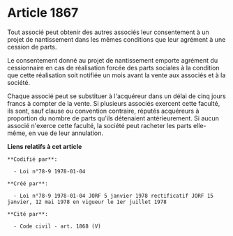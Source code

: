 # Article 1867

Tout associé peut obtenir des autres associés leur consentement à un projet de nantissement dans les mêmes conditions que
leur agrément à une cession de parts.

Le consentement donné au projet de nantissement emporte agrément du cessionnaire en cas de réalisation forcée des parts
sociales à la condition que cette réalisation soit notifiée un mois avant la vente aux associés et à la société.

Chaque associé peut se substituer à l'acquéreur dans un délai de cinq jours francs à compter de la vente. Si plusieurs
associés exercent cette faculté, ils sont, sauf clause ou convention contraire, réputés acquéreurs à proportion du nombre de
parts qu'ils détenaient antérieurement. Si aucun associé n'exerce cette faculté, la société peut racheter les parts elle-
même, en vue de leur annulation.

**Liens relatifs à cet article**

	**Codifié par**:

	  - Loi n°78-9 1978-01-04

	**Créé par**:

	  - Loi n°78-9 1978-01-04 JORF 5 janvier 1978 rectificatif JORF 15 janvier, 12 mai 1978 en vigueur le 1er juillet 1978

	**Cité par**:

	  - Code civil - art. 1868 (V)
